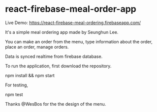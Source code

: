 # react-firebase-meal-order-app

Live Demo: https://react-firebase-meal-ordering.firebaseapp.com/

It's a simple meal ordering app made by Seunghun Lee.

You can make an order from the menu, type information about the order, place an order, manage orders.

Data is synced realtime from firebase database.

To run the application, first download the repository.

npm install && npm start

For testing,

npm test

Thanks @WesBos for the the design of the menu.
